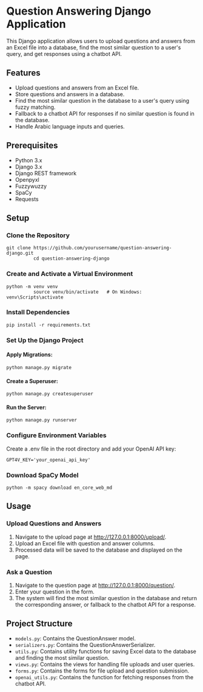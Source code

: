 <html lang="en">
<head>
    <meta charset="UTF-8">
    <meta name="viewport" content="width=device-width, initial-scale=1.0">
    <title>Question Answering Django Application</title>
</head>
<body>
    <div class="container">
        <h1>Question Answering Django Application</h1>
        <p>This Django application allows users to upload questions and answers from an Excel file into a database, find the most similar question to a user's query, and get responses using a chatbot API.</p>
        
<h2>Features</h2>
        <ul>
            <li>Upload questions and answers from an Excel file.</li>
            <li>Store questions and answers in a database.</li>
            <li>Find the most similar question in the database to a user's query using fuzzy matching.</li>
            <li>Fallback to a chatbot API for responses if no similar question is found in the database.</li>
            <li>Handle Arabic language inputs and queries.</li>
        </ul>
        
<h2>Prerequisites</h2>
        <ul>
            <li>Python 3.x</li>
            <li>Django 3.x</li>
            <li>Django REST framework</li>
            <li>Openpyxl</li>
            <li>Fuzzywuzzy</li>
            <li>SpaCy</li>
            <li>Requests</li>
        </ul>
        
<h2>Setup</h2>
        
<h3>Clone the Repository</h3>
        <pre><code>git clone https://github.com/yourusername/question-answering-django.git
          cd question-answering-django</code></pre>
        
 <h3>Create and Activate a Virtual Environment</h3>
        <pre><code>python -m venv venv
          source venv/bin/activate   # On Windows: venv\Scripts\activate</code></pre>
        
 <h3>Install Dependencies</h3>
        <pre><code>pip install -r requirements.txt</code></pre>
        
 <h3>Set Up the Django Project</h3>
        
 <h4>Apply Migrations:</h4>
        <pre><code>python manage.py migrate</code></pre>
        
 <h4>Create a Superuser:</h4>
        <pre><code>python manage.py createsuperuser</code></pre>
        
<h4>Run the Server:</h4>
        <pre><code>python manage.py runserver</code></pre>
        
 <h3>Configure Environment Variables</h3>
        <p>Create a <span class="highlight">.env</span> file in the root directory and add your OpenAI API key:</p>
        <pre><code>GPT4V_KEY='your_openai_api_key'</code></pre>
        
<h3>Download SpaCy Model</h3>
<pre><code>python -m spacy download en_core_web_md</code></pre>

<h2>Usage</h2>

<h3>Upload Questions and Answers</h3>
<ol>
    <li>Navigate to the upload page at <a href="http://127.0.0.1:8000/upload/">http://127.0.0.1:8000/upload/</a>.</li>
    <li>Upload an Excel file with <span class="highlight">question</span> and <span class="highlight">answer</span> columns.</li>
    <li>Processed data will be saved to the database and displayed on the page.</li>
</ol>
        
<h3>Ask a Question</h3>
<ol>
    <li>Navigate to the question page at <a href="http://127.0.0.1:8000/question/">http://127.0.0.1:8000/question/</a>.</li>
    <li>Enter your question in the form.</li>
    <li>The system will find the most similar question in the database and return the corresponding answer, or fallback to the chatbot API for a response.</li>
</ol>

<h2>Project Structure</h2>
<ul>
    <li><code>models.py</code>: Contains the <span class="highlight">QuestionAnswer</span> model.</li>
    <li><code>serializers.py</code>: Contains the <span class="highlight">QuestionAnswerSerializer</span>.</li>
    <li><code>utils.py</code>: Contains utility functions for saving Excel data to the database and finding the most similar question.</li>
    <li><code>views.py</code>: Contains the views for handling file uploads and user queries.</li>
    <li><code>forms.py</code>: Contains the forms for file upload and question submission.</li>
    <li><code>openai_utils.py</code>: Contains the function for fetching responses from the chatbot API.</li>
</ul>

</div>
</body>
</html>
